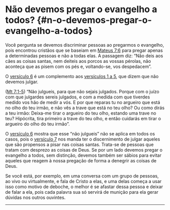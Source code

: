 # Não devemos pregar o evangelho a todos? {#n-o-devemos-pregar-o-evangelho-a-todos}

Você pergunta se devemos discriminar pessoas ao pregarmos o evangelho, pois encontrou cristãos que se baseiam em [Mateus 7:6](http://bibliaonline.com.br/acf/mt/7/6) para pregar apenas a determinadas pessoas e não a todas elas. A passagem diz: “Não deis aos cães as coisas santas, nem deiteis aos porcos as vossas pérolas, não aconteça que as pisem com os pés e, voltando-se, vos despedacem”.

O [versículo 6](http://bibliaonline.com.br/acf/mt/7/6) é um complemento aos [versículos 1 a 5](http://bibliaonline.com.br/acf/mt/7/1-5), que dizem que não devemos julgar.

([Mt 7:1-5](http://bibliaonline.com.br/acf/mt/7/1-5)) “Não julgueis, para que não sejais julgados. Porque com o juízo com que julgardes sereis julgados, e com a medida com que tiverdes medido vos hão de medir a vós. E por que reparas tu no argueiro que está no olho do teu irmão, e não vês a trave que está no teu olho? Ou como dirás a teu irmão: Deixa-me tirar o argueiro do teu olho, estando uma trave no teu? Hipócrita, tira primeiro a trave do teu olho, e então cuidarás em tirar o argueiro do olho do teu irmão”.

O [versículo 6](http://bibliaonline.com.br/acf/mt/7/6) mostra que esse “não julgueis” não se aplica em todos os casos, pois o [versículo 7](http://bibliaonline.com.br/acf/mt/7/7) nos manda ter o discernimento de julgar aqueles que são propensos a pisar nas coisas santas. Trata-se de pessoas que tratam com desprezo as coisas de Deus. Se por um lado devemos pregar o evangelho a todos, sem distinção, devemos também ser sábios para evitar aqueles que reagem à nossa pregação de forma a denegrir as coisas de Deus.

Se você está, por exemplo, em uma conversa com um grupo de pessoas, ao vivo ou virtualmente, e fala de Cristo a elas, e uma delas começa a usar isso como motivo de deboche, o melhor é se afastar dessa pessoa e deixar de falar a ela, pois cada palavra sua só servirá de munição para ela gerar dúvidas nos outros ouvintes.

*****